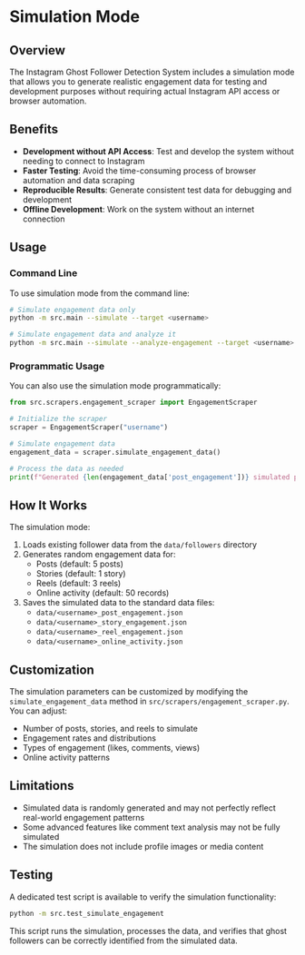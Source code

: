 # Simulation Mode

## Overview
The Instagram Ghost Follower Detection System includes a simulation mode that allows you to generate realistic engagement data for testing and development purposes without requiring actual Instagram API access or browser automation.

## Benefits
- **Development without API Access**: Test and develop the system without needing to connect to Instagram
- **Faster Testing**: Avoid the time-consuming process of browser automation and data scraping
- **Reproducible Results**: Generate consistent test data for debugging and development
- **Offline Development**: Work on the system without an internet connection

## Usage

### Command Line
To use simulation mode from the command line:

```bash
# Simulate engagement data only
python -m src.main --simulate --target <username>

# Simulate engagement data and analyze it
python -m src.main --simulate --analyze-engagement --target <username>
```

### Programmatic Usage
You can also use the simulation mode programmatically:

```python
from src.scrapers.engagement_scraper import EngagementScraper

# Initialize the scraper
scraper = EngagementScraper("username")

# Simulate engagement data
engagement_data = scraper.simulate_engagement_data()

# Process the data as needed
print(f"Generated {len(engagement_data['post_engagement'])} simulated posts")
```

## How It Works

The simulation mode:

1. Loads existing follower data from the `data/followers` directory
2. Generates random engagement data for:
   - Posts (default: 5 posts)
   - Stories (default: 1 story)
   - Reels (default: 3 reels)
   - Online activity (default: 50 records)
3. Saves the simulated data to the standard data files:
   - `data/<username>_post_engagement.json`
   - `data/<username>_story_engagement.json`
   - `data/<username>_reel_engagement.json`
   - `data/<username>_online_activity.json`

## Customization

The simulation parameters can be customized by modifying the `simulate_engagement_data` method in `src/scrapers/engagement_scraper.py`. You can adjust:

- Number of posts, stories, and reels to simulate
- Engagement rates and distributions
- Types of engagement (likes, comments, views)
- Online activity patterns

## Limitations

- Simulated data is randomly generated and may not perfectly reflect real-world engagement patterns
- Some advanced features like comment text analysis may not be fully simulated
- The simulation does not include profile images or media content

## Testing

A dedicated test script is available to verify the simulation functionality:

```bash
python -m src.test_simulate_engagement
```

This script runs the simulation, processes the data, and verifies that ghost followers can be correctly identified from the simulated data. 